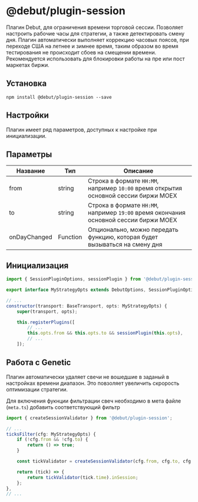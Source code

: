 # @debut/plugin-session
Плагин Debut, для ограничения времени торговой сессии. Позволяет настроить рабочие часы для стратегии, а также детектировать смену дня. Плагин автоматически выполняет коррекцию часовых поясов, при переходе США на летнее и зимнее время, таким образом во время тестирования не происходит сбоев на смещении времени. Рекомендуется использовать для блокировки работы на пре или пост маркетах биржи.

## Установка

```
npm install @debut/plugin-session --save
```

## Настройки
Плагин имеет ряд параметров, доступных к настройке при инициализации.

## Параметры
| Название | Тип | Описание   |
|-----------|----------|------------|
| from  |  string | Строка в формате `HH:MM`, например `10:00` время открытия основной сессии биржи MOEX |
| to  |  string | Строка в формате `HH:MM`, например `19:00` время окончания основной сессии биржи MOEX |
| onDayChanged  |  Function | Опционально, можно передать функцию, которая будет вызываться на смену дня |

## Инициализация
```javascript
import { SessionPluginOptions, sessionPlugin } from '@debut/plugin-session';

export interface MyStrategyOpts extends DebutOptions, SessionPluginOptions;

// ...
constructor(transport: BaseTransport, opts: MyStrategyOpts) {
    super(transport, opts);

    this.registerPlugins([
        // ...
        this.opts.from && this.opts.to && sessionPlugin(this.opts),
        // ...
    ]);
```

## Работа с Genetic
Плагин автоматически удаляет свечи не вошедшие в заданый в настройках времени диапазон. Это повзоляет увеличить скрорость оптимизации стратегии.

Для включения фукнции фильтрации свеч необходимо в мета файле (`meta.ts`) добавить соответствующий фильтр

```javascript
import { createSessionValidator } from '@debut/plugin-session';

// ...
ticksFilter(cfg: MyStrategyOpts) {
    if (!cfg.from && !cfg.to) {
        return () => true;
    }

    const tickValidator = createSessionValidator(cfg.from, cfg.to, cfg.noTimeSwitching);

    return (tick) => {
        return tickValidator(tick.time).inSession;
    };
},
// ...

```
